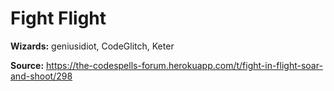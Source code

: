 # Fight Flight

**Wizards:** geniusidiot, CodeGlitch, Keter

**Source:** https://the-codespells-forum.herokuapp.com/t/fight-in-flight-soar-and-shoot/298
